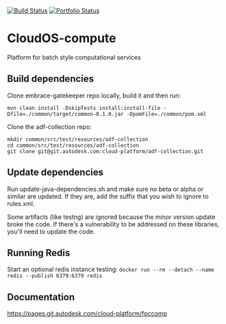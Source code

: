 [![Build Status](https://master-4.jenkins.autodesk.com/buildStatus/icon?job=cloud-platform%2Ffpccomp%2Fmain)](https://master-4.jenkins.autodesk.com/job/cloud-platform/job/fpccomp/job/main/)
[![Portfolio Status](https://master-4.jenkins.autodesk.com/buildStatus/icon?job=cloud-platform%2Ffpccomp-app%2Fmain&subject=portfolio)](https://master-4.jenkins.autodesk.com/job/cloud-platform/job/fpccomp-app/job/main/)

# CloudOS-compute

Platform for batch style computational services

## Build dependencies

Clone embrace-gatekeeper repo locally, build it and then run:
```shell
mvn clean install -DskipTests install:install-file -Dfile=./common/target/common-0.1.0.jar -DpomFile=./common/pom.xml
```

Clone the adf-collection repo:
```shell
mkdir common/src/test/resources/adf-collection
cd common/src/test/resources/adf-collection
git clone git@git.autodesk.com:cloud-platform/adf-collection.git
```

## Update dependencies

Run update-java-dependencies.sh and make sure no beta or alpha or similar are updated. If they are, add the suffix that you
wish to ignore to rules.xml.

Some artifacts (like testng) are ignored because the minor version update broke the code. If there's a vulnerability to
be addressed on these libraries, you'll need to update the code.

## Running Redis

Start an optional redis instance testing:
`docker run --rm --detach --name redis --publish 6379:6379 redis`

## Documentation

https://pages.git.autodesk.com/cloud-platform/fpccomp
